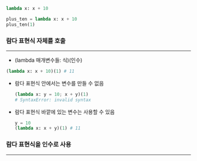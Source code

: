 ```python
lambda x: x + 10

plus_ten = lambda x: x + 10
plus_ten(1)
```



### 람다 표현식 자체를 호출

---

-   (lambda 매개변수들: 식)(인수)

```python
(lambda x: x + 10)(1) # 11
```



-   람다 표현식 안에서는 변수를 만들 수 없음

    ```python
    (lambda x: y = 10; x + y)(1)
    # SyntaxError: invalid syntax
    ```

    

-   람다 표현식 바깥에 있는 변수는 사용할 수 있음

    ```python
    y = 10
    (lambda x: x + y)(1) # 11
    ```

    

###  람다 표현식을 인수로 사용

---







